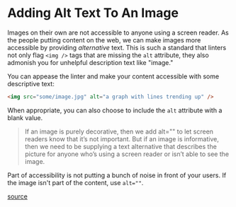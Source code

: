 # Adding Alt Text To An Image

Images on their own are not accessible to anyone using a screen reader. As the
people putting content on the web, we can make images more accessible by
providing _alternative_ text. This is such a standard that linters not only
flag `<img />` tags that are missing the `alt` attribute, they also admonish
you for unhelpful description text like "image."

You can appease the linter and make your content accessible with some
descriptive text:

```html
<img src="some/image.jpg" alt="a graph with lines trending up" />
```

When appropriate, you can also choose to include the `alt` attribute with a
blank value.

> If an image is purely decorative, then we add alt="" to let screen readers
> know that it’s not important. But if an image is informative, then we need to
> be supplying a text alternative that describes the picture for anyone who’s
> using a screen reader or isn’t able to see the image.

Part of accessibility is not putting a bunch of noise in front of your users.
If the image isn't part of the content, use `alt=""`.

[source](https://24ways.org/2019/twelve-days-of-front-end-testing/)
